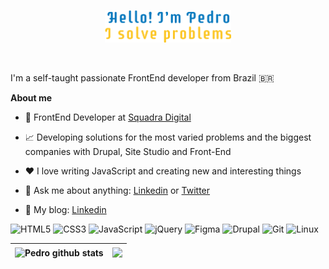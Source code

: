 <p align="center"><img width="40%" alt="Hello, I'm Pedro!" src="https://github.com/pedrofigueiredojs/pedrofigueiredojs/blob/main/images/header.png?raw=true" /></a></p>

<br />

I'm a self-taught passionate FrontEnd developer from Brazil :brazil:

**About me**

- 💼 FrontEnd Developer at [Squadra Digital](https://www.squadra.com.br/)

- 📈 Developing solutions for the most varied problems and the biggest companies with Drupal, Site Studio and Front-End

- ❤️ I love writing JavaScript and creating new and interesting things

- 💬 Ask me about anything: [Linkedin](https://www.linkedin.com/in/pedrofigueiredojs/) or [Twitter](https://www.twitter.com/pedrofigueiredojs/)

- :memo: My blog: [Linkedin](pedrofigueiredo.dev/blog)
  
![HTML5](https://img.shields.io/badge/html5-%23E34F26.svg?style=for-the-badge&logo=html5&logoColor=white)
![CSS3](https://img.shields.io/badge/css3-%231572B6.svg?style=for-the-badge&logo=css3&logoColor=white)
![JavaScript](https://img.shields.io/badge/javascript-%23323330.svg?style=for-the-badge&logo=javascript&logoColor=%23F7DF1E)
![jQuery](https://img.shields.io/badge/jquery-%230769AD.svg?style=for-the-badge&logo=jquery&logoColor=white)
![Figma](https://img.shields.io/badge/figma-%23F24E1E.svg?style=for-the-badge&logo=figma&logoColor=white)
![Drupal](https://img.shields.io/badge/drupal-%230678BE.svg?style=for-the-badge&logo=drupal&logoColor=white)
![Git](https://img.shields.io/badge/git-%23F05033.svg?style=for-the-badge&logo=git&logoColor=white)
![Linux](https://img.shields.io/badge/Linux-FCC624?style=for-the-badge&logo=linux&logoColor=black)

|<img align="center" src="https://github-readme-stats.vercel.app/api?username=pedrofigueiredojs&show_icons=true&include_all_commits=true&hide_border=true" alt="Pedro github stats" /> | <img align="center" src="https://github-readme-stats.vercel.app/api/top-langs/?username=pedrofigueiredojs&hide_border=true" /> |
| ------------- | ------------- |

<br />
